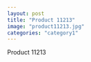 ```yaml
---
layout: post
title: "Product 11213"
image: "product11213.jpg"
categories: "category1"
---
```

Product 11213
